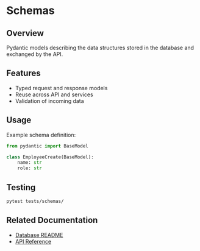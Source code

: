 # Schemas

## Overview
Pydantic models describing the data structures stored in the database and
exchanged by the API.

## Features
- Typed request and response models
- Reuse across API and services
- Validation of incoming data

## Usage
Example schema definition:
```python
from pydantic import BaseModel

class EmployeeCreate(BaseModel):
    name: str
    role: str
```

## Testing
```bash
pytest tests/schemas/
```

## Related Documentation
- [Database README](../README.md)
- [API Reference](../../../docs/api/api_reference.md)
